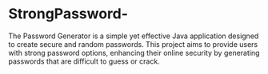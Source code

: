 # StrongPassword-
The Password Generator is a simple yet effective Java application designed to create secure and random passwords. This project aims to provide users with strong password options, enhancing their online security by generating passwords that are difficult to guess or crack.
